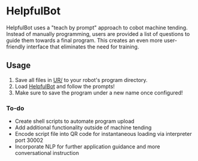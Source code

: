 # HelpfulBot

HelpfulBot uses a "teach by prompt" approach to cobot machine tending. Instead of manually programming, users are provided a list of questions to guide them towards a final program. This creates an even more user-friendly interface that eliminates the need for training.

## Usage

1. Save all files in [UR/](UR/) to your robot's program directory.
2. Load [HelpfulBot](UR/HelpfulBot.txt) and follow the prompts!
3. Make sure to save the program under a new name once configured!

### To-do

* Create shell scripts to automate program upload
* Add additional functionality outside of machine tending
* Encode script file into QR code for instantaneous loading via interpreter port 30002
* Incorporate NLP for further application guidance and more conversational instruction
